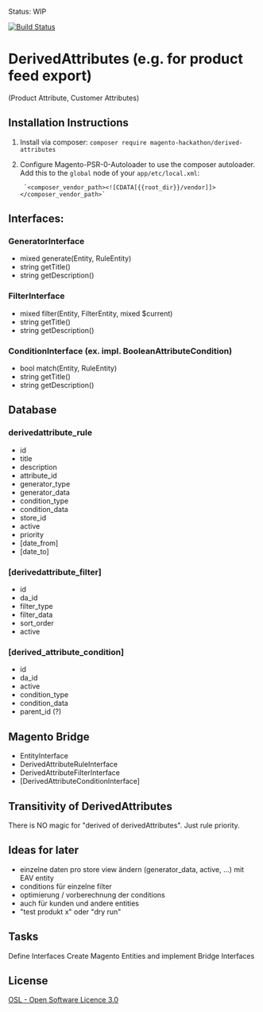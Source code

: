 Status: WIP

[![Build Status](https://travis-ci.org/magento-hackathon/DerivedAttributes.svg)](https://travis-ci.org/magento-hackathon/DerivedAttributes)

DerivedAttributes (e.g. for product feed export)
================================================

(Product Attribute, Customer Attributes) 

Installation Instructions
-------------------------

1. Install via composer: `composer require magento-hackathon/derived-attributes`
2. Configure Magento-PSR-0-Autoloader to use the composer autoloader. Add this to the `global` node of your `app/etc/local.xml`:

        `<composer_vendor_path><![CDATA[{{root_dir}}/vendor]]></composer_vendor_path>`


Interfaces:
-----------

### GeneratorInterface
 - mixed generate(Entity, RuleEntity)
 - string getTitle()
 - string getDescription()

### FilterInterface
 - mixed filter(Entity, FilterEntity, mixed $current)
 - string getTitle()
 - string getDescription()

### ConditionInterface (ex. impl. BooleanAttributeCondition)
 - bool match(Entity, RuleEntity)
 - string getTitle()
 - string getDescription()


Database
--------

### derivedattribute_rule
  - id
  - title
  - description
  - attribute_id
  - generator_type
  - generator_data
  - condition_type
  - condition_data
  - store_id
  - active
  - priority
  - [date_from]
  - [date_to]
  
### [derivedattribute_filter]
  - id
  - da_id
  - filter_type
  - filter_data
  - sort_order
  - active

### [derived_attribute_condition]
  - id
  - da_id
  - active
  - condition_type
  - condition_data
  - parent_id (?)


Magento Bridge
--------------

- EntityInterface
- DerivedAttributeRuleInterface
- DerivedAttributeFilterInterface
- [DerivedAttributeConditionInterface]


Transitivity of DerivedAttributes
---
There is NO magic for "derived of derivedAttributes". Just rule priority.


Ideas for later
---

- einzelne daten pro store view ändern (generator_data, active, ...) mit EAV entity
- conditions für einzelne filter
- optimierung / vorberechnung der conditions
- auch für kunden und andere entities
- "test produkt x" oder "dry run"


Tasks
---
Define Interfaces
Create Magento Entities and implement Bridge Interfaces


License
-------
[OSL - Open Software Licence 3.0](http://opensource.org/licenses/osl-3.0.php)
